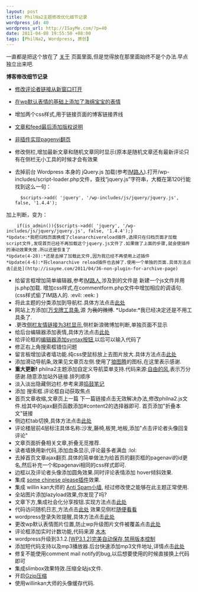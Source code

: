 ```yaml
--- 
layout: post
title: PhilNa2主题修改优化细节记录
wordpress_id: 40
wordpress_url: http://ISayMe.com/?p=40
date: 2011-04-08 19:55:50 +08:00
tags: [PhilNa2, Wordpress, 原创]
---
```

一直都是把这个放在了 [关于](http://isayme.com/about) 页面里面,但是觉得放在那里面始终不是个办法.早点独立出来吧.

**博客修改细节记录**

* <a href="http://isayme.com/2011/03/23-new-target-for-commenter-links" target="_blank">修改评论者链接从新窗口打开</a>
* <a href="http://isayme.com/2011/04/24-increase-the-expression-of-wp" target="_blank">在wp默认表情的基础上添加了海绵宝宝的表情</a>
* 增加两个css样式,用于链接页面的博客链接界线
* <a href="http://isayme.com/2011/03/9-wordpresss-feed-output-copyright-information" target="_blank">文章和feed最后添加版权说明</a>
* <a href="http://isayme.com/2011/03/8-non-plug-in-to-achieve-pagenavi-page" target="_blank">非插件实现pagenvi翻页</a>
* 修改侧栏,增加最新文章和随机文章同时显示(原本是随机文章还有最新评论只有在侧栏无小工具的时候才会有效果
* 去掉前台 Wordpress 本身的 jQuery.js 加载(参考<a href="http://imluren.com">IM路人</a>).打开/wp-includes/script-loader.php文件，查找“jquery.js”字符串，大概在第120行能找到这么一句：

        $scripts->add( 'jquery', '/wp-includes/js/jquery/jquery.js', false, '1.4.4');
加上判断，变为：

        if(is_admin()){$scripts->add( 'jquery', '/wp-includes/js/jquery/jquery.js', false, '1.4.4');}
    *Update:*我把归档页面换成了cleanarchivereload插件,选择只在归档页面才加载script文件,发现首页已经不再加载这个jquery.js文件了.如果做了上面的步骤,就会使插件的滑动效果失效.所以还是恢复了  
    *Update(4-28):*还是去掉了加载此文件,因为我已经不再使用上述插件  
    *Update(4-6):*将cleanarchive reload插件也去掉了.使用一个单独的页面.具体方法点击[此处](http://isayme.com/2011/04/36-non-plugin-for-archive-page)
* 给留言框增加简单编辑器,参考[IM路人](http://imluren.com),涉及到的文件是 新建一个js文件并用js.php加载. 增加css样式,在commentform.php文件中增加相应的调语句.(css样式偷了IM路人的.  :evil:  :eek: )
* 将此主题的分类添加到导航栏.具体方法点击[此处](http://isayme.com/2011/04/30-philna2-add-category-to-navigation-menu)
* 网站上方添加[[万戈牌工具条](http://wange.im),源 为<del datetime="2011-04-08T11:52:04+00:00">我的微博</del>.
    *Update:*我已经决定还是不用工具条了.
* .更改[侧栏友情链接为3栏显示](http://isayme.com/2011/04/33-three-column-friends-sidebar),侧栏新浪微博加判断,单独页面不显示
* 给后台编辑器添加表情,具体方法点击[此处](http://isayme.com/2011/04/34-add-expression-to-editor-background)
* 给评论框的[编辑器添加syntax按钮](http://isayme.com/2011/04/35-modify-comment-editor-note),以后可以输入代码了
* 修正右上角搜索框错位问题
* 留言板增加读者墙功能.纯css使鼠标放上去图片放大.具体方法点击[此处](http://isayme.com/2011/04/39-pure-css-on-mouse-larger-picture)
* 添加滑动导航条,效果见文章页左侧.使用了[狼图腾](http://erick.im/)的图标,在这里表示感谢.
* **重大更新!** philna2主题添加自定义导航菜单支持.代码来源:[自由的风](http://loosky.net/),表示万分感谢.随意添加站外链接.排列顺序
* 淡入淡出隐藏侧边栏.参考来源[捣鼓笔记](http://www.dao-gu.com/web/jquery-display-sidebar.html)
* 添加 搜索框.评论框自动获取焦点
* 首页文章收缩,文章页上一篇 下一篇链接点击无效解决办法,修改philna2.js文件.给其中的ajax翻页函数添加#content2的选择器即可.
    首页添加"折叠本文"链接
* 侧边栏tab切换,具体方法点击[此处](http://isayme.com/2011/04/philna2-sidebar-tab-switch/)
* 评论楼层前4层标注具体名称:沙发,藤椅,板凳,地板,添加"点击评论者头像回复评论"
* 文章页面折叠相关文章,折叠无觅推荐.
* 读者墙换用新代码,添加血条显示,评论最多者满血 :lol: 
* 去掉首页文章ajax翻页.具体的简单做法为给首页的翻页框的pagenavi的id更名,然后补充一个和pagenavi相同的css样式即可.
* 边框以及评论者头像添加圆角效果.同时评论表情添加 hover倾斜效果.
* 集成 [some chinese please插件](http://isayme.com/2011/05/code-some-chinese-please/)效果.
* 集成 willin kan大师的 [Anti Spam小墙](http://isayme.com/2011/05/anti-spam-works/), 经过修改使之能够在此主题正常使用.
* 全站图片添加lazyload效果,你发现了吗?
* 文章下方,集成社会化分享按钮.实现方法点击[此处](http://isayme.com/2011/05/code-enable-social-share-tool/)
* 代码访问随机日志,方法点击[此处](http://isayme.com/2011/05/code-for-random-posts/) 效果见侧栏[随便看看](http://isayme.com/?random)
* wordpress登录失败提醒,具体方法点击[此处](http://isayme.com/2011/05/wp-login-failed-notify/)
* 更改wp默认表情图片位置,防止wp升级图片文件被覆盖点击[此处](http://isayme.com/2011/05/change-smilies-dafult-dir/)
* 评论框添加实时计数功能,代码来源 [木木](http://immmmm.com/comments-words-statistics-by-jquery.html)
* wordpress升级到3.1.2.[\[WP3.1.2\]完美自动保存,禁用版本控制](http://isayme.com/2011/05/perfect-autosave-disable-version-control/)
* 添加短代码支持以及mp3播放器.后台快速添加mp3文件地址,详情点击[此处](http://isayme.com/2011/05/backeditor-add-audio-button/)
* 修复不能使用comment mail notify的bug,以后想要使用的时候直接换上代码即可
* 集成slimbox效果特效.压缩全站js文件.
* 开启[Gzip压缩](http://kan.willin.org/?p=1318)
* 使用willinkan大师的头像缓存代码.
